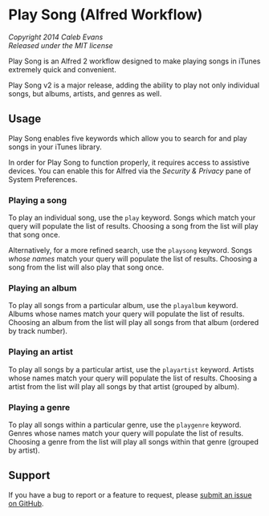 # Play Song (Alfred Workflow)

*Copyright 2014 Caleb Evans*  
*Released under the MIT license*

Play Song is an Alfred 2 workflow designed to make playing songs in iTunes extremely quick and convenient.

Play Song v2 is a major release, adding the ability to play not only individual songs, but albums, artists, and genres as well.

## Usage

Play Song enables five keywords which allow you to search for and play songs in your iTunes library.

In order for Play Song to function properly, it requires access to assistive devices. You can enable this for Alfred via the *Security & Privacy* pane of System Preferences.

### Playing a song

To play an individual song, use the `play` keyword. Songs which match your query will populate the list of results. Choosing a song from the list will play that song once.

Alternatively, for a more refined search, use the `playsong` keyword. Songs *whose names* match your query will populate the list of results. Choosing a song from the list will also play that song once.

### Playing an album

To play all songs from a particular album, use the `playalbum` keyword. Albums whose names match your query will populate the list of results. Choosing an album from the list will play all songs from that album (ordered by track number).

### Playing an artist

To play all songs by a particular artist, use the `playartist` keyword. Artists whose names match your query will populate the list of results. Choosing a artist from the list will play all songs by that artist (grouped by album).

### Playing a genre

To play all songs within a particular genre, use the `playgenre` keyword. Genres whose names match your query will populate the list of results. Choosing a genre from the list will play all songs within that genre (grouped by artist).

## Support

If you have a bug to report or a feature to request, please [submit an issue on GitHub](https://github.com/caleb531/play-song/issues).